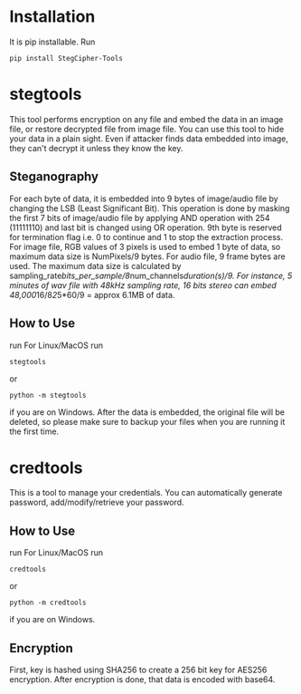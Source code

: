# Installation
It is pip installable. Run
```
pip install StegCipher-Tools
```

# stegtools
This tool performs encryption on any file and embed the data in an image file, or restore decrypted file from image file.
You can use this tool to hide your data in a plain sight. Even if attacker finds data embedded into image, they can't decrypt it unless they know the key.

## Steganography
For each byte of data, it is embedded into 9 bytes of image/audio file by changing the LSB (Least Significant Bit).
This operation is done by masking the first 7 bits of image/audio file by applying AND operation with 254 (11111110) and last bit is changed using OR operation.
9th byte is reserved for termination flag i.e. 0 to continue and 1 to stop the extraction process.
For image file, RGB values of 3 pixels is used to embed 1 byte of data, so maximum data size is NumPixels/9 bytes.
For audio file, 9 frame bytes are used. The maximum data size is calculated by sampling_rate*bits_per_sample/8*num_channels*duration(s)/9.
For instance, 5 minutes of wav file with 48kHz sampling rate, 16 bits stereo can embed 48,000*16/8*2*5*60/9 = approx 6.1MB of data.
## How to Use
run
For Linux/MacOS run
```
stegtools
```
or
```
python -m stegtools
```
if you are on Windows.
After the data is embedded, the original file will be deleted, so please make sure to backup your files when you are running it the first time.

# credtools
This is a tool to manage your credentials. You can automatically generate password, add/modify/retrieve your password.
## How to Use
run
For Linux/MacOS run
```
credtools
```
or
```
python -m credtools
```
if you are on Windows.

## Encryption
First, key is hashed using SHA256 to create a 256 bit key for AES256 encryption.
After encryption is done, that data is encoded with base64.


